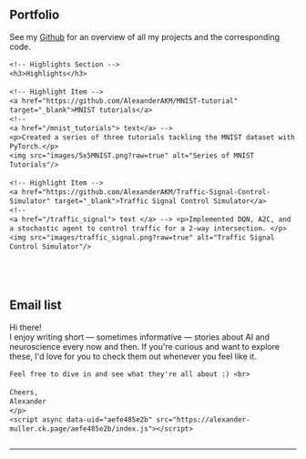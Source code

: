 <div style="display: flex; flex-direction: column;">

  <!-- Portfolio Section -->
  <div style="padding-bottom: 20px;">
    <h2>Portfolio</h2>
    <p>See my <a href="https://github.com/AlexanderAKM" target="_blank">Github</a> for an overview of all my projects and the corresponding code.</p>

    <!-- Highlights Section -->
    <h3>Highlights</h3>

    <!-- Highlight Item -->
    <a href="https://github.com/AlexanderAKM/MNIST-tutorial" target="_blank">MNIST tutorials</a>
    <!--
    <a href="/mnist_tutorials"> text</a> -->
    <p>Created a series of three tutorials tackling the MNIST dataset with PyTorch.</p>
    <img src="images/5x5MNIST.png?raw=true" alt="Series of MNIST Tutorials"/>
    
    <!-- Highlight Item -->
    <a href="https://github.com/AlexanderAKM/Traffic-Signal-Control-Simulator" target="_blank">Traffic Signal Control Simulator</a>
    <!-- 
    <a href="/traffic_signal"> text </a> --> <p>Implemented DQN, A2C, and a stochastic agent to control traffic for a 2-way intersection. </p>
    <img src="images/traffic_signal.png?raw=true" alt="Traffic Signal Control Simulator"/>
  </div>

  <!-- Email List Section -->
  <div style="padding-top: 20px;">
    <h2>Email list</h2>
    <p>Hi there! <br> I enjoy writing short — sometimes informative — stories about AI and neuroscience every now and then. If you're curious and want to explore these, I'd love for you to check them out whenever you feel like it. <br>

    Feel free to dive in and see what they're all about :) <br>

    Cheers, 
    Alexander
    </p>
    <script async data-uid="aefe485e2b" src="https://alexander-muller.ck.page/aefe485e2b/index.js"></script>
  </div>

</div>



<!--
---
[Project 2 Title](/pdf/sample_presentation.pdf)
<img src="images/dummy_thumbnail.jpg?raw=true"/>

---
[Project 3 Title](http://example.com/)
<img src="images/dummy_thumbnail.jpg?raw=true"/>

---

### Category Name 2

- [Project 1 Title](http://example.com/)
- [Project 2 Title](http://example.com/)
- [Project 3 Title](http://example.com/)
- [Project 4 Title](http://example.com/)
- [Project 5 Title](http://example.com/)

---

-->

---
<p style="font-size:11px">
